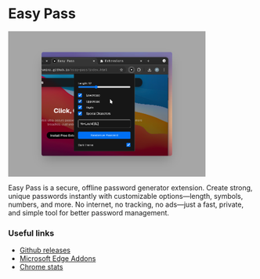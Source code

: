 # Easy Pass 
<img src="./src/img/demo.png" align="center" width="80%">


Easy Pass is a secure, offline password generator extension. Create strong, unique passwords instantly with customizable options—length, symbols, numbers, and more. No internet, no tracking, no ads—just a fast, private, and simple tool for better password management.

### Useful links
- [Github releases](https://github.com/pawanhirumina/easy-pass/releases)
- [Microsoft Edge Addons](https://microsoftedge.microsoft.com/addons/detail/easy-pass/ejlegoigacddbijalecnhoemeognehin)
- [Chrome stats](https://chrome-stats.com/d/ejlegoigacddbijalecnhoemeognehin/download)
